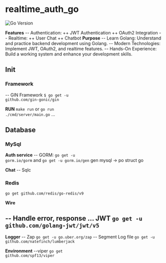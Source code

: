 # realtime_auth_go
![Go Version](https://img.shields.io/badge/Go-v1.23-blue)


**Features**
-- Authentication:
++  JWT Authentication
++  OAuth2 Integration
-- Realtime:
++  User Chat
++  Chatbot
**Purpose** 
-- Learn Golang: Understand and practice backend development using Golang.
-- Modern Technologies: Implement JWT, OAuth2, and realtime features.
-- Hands-On Experience: Build a working system and enhance your development skills.


## Init 
### Framework 
-- GIN Framework 
<code>$ go get -u github.com/gin-gonic/gin</code>

**RUN**
<code>make run</code>
or 
<code>go run ./cmd/server/main.go</code>
...

## Database 
### MySql 
**Auth service**
-- GORM: <code>go get -u gorm.io/gorm</code> and <code>go get -u gorm.io/gen</code> gen mysql -> po struct go

**Chat** 
-- Sqlc 
### Redis
<code>go get github.com/redis/go-redis/v9</code>

**Wire**

-- Handle error, response ...
**JWT**
<code>go get -u github.com/golang-jwt/jwt/v5</code>
-- 

**Logger**
-- Zap 
<code>go get -u go.uber.org/zap</code>
-- Segment Log file
<code>go get -u github.com/natefinch/lumberjack</code>

**Environment**
--viper
<code>go get github.com/spf13/viper</code>
